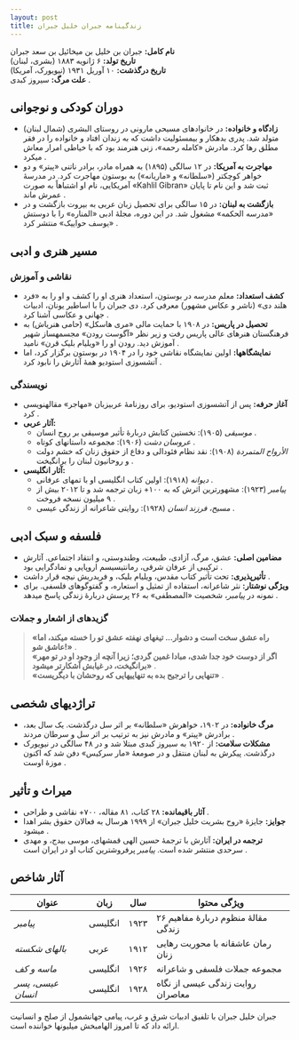 ```yaml
---
layout: post
title: زندگینامه جبران خلیل جبران
---
```


**نام کامل:** جبران بن خلیل بن میخائیل بن سعد جبران  
**تاریخ تولد:** ۶ ژانویه ۱۸۸۳ (بشری، لبنان)  
**تاریخ درگذشت:** ۱۰ آوریل ۱۹۳۱ (نیویورک، آمریکا)  
**علت مرگ:** سیروز کبدی .  

## دوران کودکی و نوجوانی  
- **زادگاه و خانواده:** در خانوادهای مسیحی مارونی در روستای البشری (شمال لبنان) متولد شد. پدری بدهکار و بیمسئولیت داشت که به زندان افتاد و خانواده را در فقر مطلق رها کرد. مادرش «کامله رحمه»، زنی هنرمند بود که با خیاطی امرار معاش میکرد .  
- **مهاجرت به آمریکا:** در ۱۲ سالگی (۱۸۹۵) به همراه مادر، برادر ناتنی «پیتر» و دو خواهر کوچکتر («سلطانه» و «ماریانه») به بوستون مهاجرت کرد. در مدرسهٔ آمریکایی، نام او اشتباهاً به صورت «Kahlil Gibran» ثبت شد و این نام تا پایان عمرش ماند .  
- **بازگشت به لبنان:** در ۱۵ سالگی برای تحصیل زبان عربی به بیروت بازگشت و در «مدرسه الحکمه» مشغول شد. در این دوره، مجلهٔ ادبی «المناره» را با دوستش «یوسف حواییک» منتشر کرد .  

## مسیر هنری و ادبی  
### نقاشی و آموزش  
- **کشف استعداد:** معلم مدرسه در بوستون، استعداد هنری او را کشف و او را به «فرد هلند دی» (ناشر و عکاس مشهور) معرفی کرد. دی جبران را با اساطیر یونان، ادبیات جهانی و عکاسی آشنا کرد .  
- **تحصیل در پاریس:** در ۱۹۰۸ با حمایت مالی «مری هاسکل» (حامی هنریاش) به فرهنگستان هنرهای عالی پاریس رفت و زیر نظر «آگوست رودن» مجسمهساز شهیر آموزش دید. رودن او را «ویلیام بلیک قرن» نامید .  
- **نمایشگاهها:** اولین نمایشگاه نقاشی خود را در ۱۹۰۴ در بوستون برگزار کرد، اما آتشسوزی استودیو همهٔ آثارش را نابود کرد .  

### نویسندگی  
- **آغاز حرفه:** پس از آتشسوزی استودیو، برای روزنامهٔ عربیزبان «مهاجر» مقالهنویسی کرد .  
- **آثار عربی:**  
  - *موسیقی* (۱۹۰۵): نخستین کتابش دربارهٔ تأثیر موسیقی بر روح انسان .  
  - *عروسان دشت* (۱۹۰۶): مجموعه داستانهای کوتاه .  
  - *الأرواح المتمردة* (۱۹۰۸): نقد نظام فئودالی و دفاع از حقوق زنان که خشم دولت و روحانیون لبنان را برانگیخت .  
- **آثار انگلیسی:**  
  - *دیوانه* (۱۹۱۸): اولین کتاب انگلیسی او با تمهای عرفانی .  
  - *پیامبر* (۱۹۲۳): مشهورترین اثرش که به ۱۰۰+ زبان ترجمه شد و تا ۲۰۱۲ بیش از ۹ میلیون نسخه فروخت .  
  - *مسیح، فرزند انسان* (۱۹۲۸): روایتی شاعرانه از زندگی عیسی .  

## فلسفه و سبک ادبی  
- **مضامین اصلی:** عشق، مرگ، آزادی، طبیعت، وطندوستی، و انتقاد اجتماعی. آثارش ترکیبی از عرفان شرقی، رمانتیسیسم اروپایی و نمادگرایی بود .  
- **تأثیرپذیری:** تحت تأثیر کتاب مقدس، ویلیام بلیک، و فریدریش نیچه قرار داشت .  
- **ویژگی نوشتار:** نثر شاعرانه، استفاده از تمثیل و استعاره، و گفتوگوهای فلسفی. برای نمونه در *پیامبر*، شخصیت «المصطفی» به ۲۶ پرسش دربارهٔ زندگی پاسخ میدهد .  

### گزیدهای از اشعار و جملات  
> **«راه عشق سخت است و دشوار... تیغهای نهفته عشق تو را خسته میکند، اما عاشق شو!»** .  
> **«اگر از دوست خود جدا شدی، مبادا غمین گردی؛ زیرا آنچه از وجود او در تو مهر برانگیخت، در غیابش آشکارتر میشود»** .  
> **«تنهایی را ترجیح بده به تنهاییهایی که روحشان با دیگریست»** .  

## تراژدیهای شخصی  
- **مرگ خانواده:** در ۱۹۰۲، خواهرش «سلطانه» بر اثر سل درگذشت. یک سال بعد، برادرش «پیتر» و مادرش نیز به ترتیب بر اثر سل و سرطان مردند .  
- **مشکلات سلامت:** از ۱۹۲۰ به سیروز کبدی مبتلا شد و در ۴۸ سالگی در نیویورک درگذشت. پیکرش به لبنان منتقل و در صومعهٔ «مار سرکیس» دفن شد که اکنون موزهٔ اوست .  

## میراث و تأثیر  
- **آثار باقیمانده:** ۲۸ کتاب، ۸۱ مقاله، ۷۰۰+ نقاشی و طراحی .  
- **جوایز:** جایزهٔ «روح بشریت خلیل جبران» از ۱۹۹۹ هرسال به فعالان حقوق بشر اهدا میشود .  
- **ترجمه در ایران:** آثارش با ترجمهٔ حسین الهی قمشهای، موسی بیدج، و مهدی سرحدی منتشر شده است. *پیامبر* پرفروشترین کتاب او در ایران است .  

## آثار شاخص  

| **عنوان**         | **زبان**   | **سال** | **ویژگی محتوا**                     |  
|-------------------|------------|---------|-----------------------------------|  
| *پیامبر*         | انگلیسی    | ۱۹۲۳    | ۲۶ مقالهٔ منظوم دربارهٔ مفاهیم زندگی |  
| *بالهای شکسته*  | عربی       | ۱۹۱۲    | رمان عاشقانه با محوریت رهایی زنان   |  
| *ماسه و کف*      | انگلیسی    | ۱۹۲۶    | مجموعه جملات فلسفی و شاعرانه       |  
| *عیسی، پسر انسان*| انگلیسی    | ۱۹۲۸    | روایت زندگی عیسی از نگاه معاصران   |  

جبران خلیل جبران با تلفیق ادبیات شرق و غرب، پیامی جهانشمول از صلح و انسانیت ارائه داد که تا امروز الهامبخش میلیونها خواننده است.
